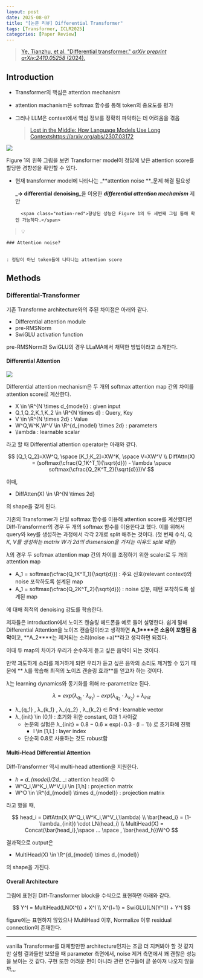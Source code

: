 ```yaml
---
layout: post
date: 2025-08-07
title: "[논문 리뷰] Differential Transformer"
tags: [Transformer, ICLR2025]
categories: [Paper Review]
---
```


> [Ye, Tianzhu, et al. "Differential transformer." ](https://arxiv.org/abs/2410.05258)[_arXiv preprint arXiv:2410.05258_](https://arxiv.org/abs/2410.05258)[ (2024).](https://arxiv.org/abs/2410.05258)



## Introduction

- Transformer의 핵심은 attention mechanism
- attention machanism은 softmax 함수를 통해 token의 중요도를 평가
- 그러나 LLM은 context에서 핵심 정보를 정확히 파악하는 데 어려움을 겪음

	> [Lost in the Middle: How Language Models Use Long Contextshttps://arxiv.org/abs/2307.03172](https://arxiv.org/abs/2307.03172)


![](https://prod-files-secure.s3.us-west-2.amazonaws.com/542b861c-36a8-4051-84e5-8804b6728dba/9083ea56-691a-4752-ae26-47f403431ac8/image.png?X-Amz-Algorithm=AWS4-HMAC-SHA256&X-Amz-Content-Sha256=UNSIGNED-PAYLOAD&X-Amz-Credential=ASIAZI2LB466SCLIL33Y%2F20250825%2Fus-west-2%2Fs3%2Faws4_request&X-Amz-Date=20250825T041540Z&X-Amz-Expires=3600&X-Amz-Security-Token=IQoJb3JpZ2luX2VjEPj%2F%2F%2F%2F%2F%2F%2F%2F%2F%2FwEaCXVzLXdlc3QtMiJHMEUCIAtPO9fqlnYwBW0aU3cCkHAjfsYX3607ompfP6sL9BVqAiEAyoMduFBCsOtu7GP2rk%2FGdgrvo8HubWnuIjdUcrJynfwq%2FwMIURAAGgw2Mzc0MjMxODM4MDUiDK%2Fy2Z6hVeIfA6OAfyrcA8gTBlEFHxYwumPegaPjpapfa1izWi5mVx4mpb2ntTaP8kTsndMnaO%2BPIRrInjtnz3UALsIGlWxGlwhEQgq467cMCfOW2J32ESkTr3tiMiM5sE2ZYqJBbAGsMxYG8zJquFSptsDPnY3%2BgoHUnWXCMoYNBlGVbmG1vUbUXCNd6z%2Bsg6MJj5jVainsnBzauAtXYEGFVYwAFkD4r7we5V%2FfJ5Hdg3wd6F2LixGG%2B80ZfqCt6hJW7SQO8h240u0FGXbJs2HUrJS1BNsARDarleIMMhJcba51F7dlUGPLfOrrSZNHEQZkNofgAQ%2FWvlG%2BcE2039pcubUJuQniTNZSHxZE2Ipp%2FyCDmBgcS5QsqCD72zbKqHw2YnkgRU8l07jQAGSGHWlW4fZdLyHTKVSNDM%2FsBg81SQDMe2x%2BNsjARS0jsOblNQDRBNCylkxfSjZPGw4Aaq8Sj%2BMeHMMgY%2BkEx8%2FKqwVQJ%2FR8qRzXq74BxLWROjJa3n9Hf75hzZKJSjdmlec%2B365AXMPbf%2BsxZM%2FWreT4pbl%2Bn1tO5axhygYcFLJlJ2k8yaHLNqjpft6OKHAd4jkGHmxvbFOYqVbOY%2Fyv%2BzXnU1HCr7j4TUlzFsBsZLV97NrtPUtk1BodymoHs3xhMJDHrsUGOqUBnnE6gVZfXB%2F%2Bty%2B9vcZcFv3rndwbOSE0bIY0cl%2FzBkuXC01K%2FuuQHVMY8Of0mDRMt2qA%2FX3cvSBsXtcbJu7sCU%2BBBuCxGlf5aj8HRsRbPyvpz5lsM0Y8%2B%2BUt6iRQTSfl%2BqvijlYECsK4Z4SHyO3yMeEqQCqUePxE7vPpUlZRu%2Baatn%2BlFsF5MQ27NIEgwGNbhqj2khxjLQ04ABnFqfKVDMDvWiYD&X-Amz-Signature=1c4960bdd421915344c7ad9dc7ebe5e124bda37b2d4a3b319bcaf8e5d7fc640d&X-Amz-SignedHeaders=host&x-amz-checksum-mode=ENABLED&x-id=GetObject)


Figure 1의 왼쪽 그림을 보면 Transformer model이 정답에 낮은 attention score를 할당한 경향성을 확인할 수 있다.

- 현재 transformer model에 나타나는 _**attention noise **_문제 해결 필요성

	_**→ differential denoising**_을 이용한 _**differential attention mechanism**_ 제안


		<span class="notion-red">향상된 성능은 Figure 1의 두 세번째 그림 통해 확인 가능하다.</span>


> 💡 


	### Attention noise?


	: 정답이 아닌 token들에 나타나는 attention score



## Methods



### Differential-Transformer


기존 Transforme architecture와의 주된 차이점은 아래와 같다.

- Differential attention module
- pre-RMSNorm
- SwiGLU activation function

pre-RMSNorm과 SwiGLU의 경우 LLaMA에서 채택한 방법이라고 소개한다.



#### Differential Attention


![](https://prod-files-secure.s3.us-west-2.amazonaws.com/542b861c-36a8-4051-84e5-8804b6728dba/116d70b2-1963-4810-9167-f4c7d8a06e8f/image.png?X-Amz-Algorithm=AWS4-HMAC-SHA256&X-Amz-Content-Sha256=UNSIGNED-PAYLOAD&X-Amz-Credential=ASIAZI2LB466SCLIL33Y%2F20250825%2Fus-west-2%2Fs3%2Faws4_request&X-Amz-Date=20250825T041540Z&X-Amz-Expires=3600&X-Amz-Security-Token=IQoJb3JpZ2luX2VjEPj%2F%2F%2F%2F%2F%2F%2F%2F%2F%2FwEaCXVzLXdlc3QtMiJHMEUCIAtPO9fqlnYwBW0aU3cCkHAjfsYX3607ompfP6sL9BVqAiEAyoMduFBCsOtu7GP2rk%2FGdgrvo8HubWnuIjdUcrJynfwq%2FwMIURAAGgw2Mzc0MjMxODM4MDUiDK%2Fy2Z6hVeIfA6OAfyrcA8gTBlEFHxYwumPegaPjpapfa1izWi5mVx4mpb2ntTaP8kTsndMnaO%2BPIRrInjtnz3UALsIGlWxGlwhEQgq467cMCfOW2J32ESkTr3tiMiM5sE2ZYqJBbAGsMxYG8zJquFSptsDPnY3%2BgoHUnWXCMoYNBlGVbmG1vUbUXCNd6z%2Bsg6MJj5jVainsnBzauAtXYEGFVYwAFkD4r7we5V%2FfJ5Hdg3wd6F2LixGG%2B80ZfqCt6hJW7SQO8h240u0FGXbJs2HUrJS1BNsARDarleIMMhJcba51F7dlUGPLfOrrSZNHEQZkNofgAQ%2FWvlG%2BcE2039pcubUJuQniTNZSHxZE2Ipp%2FyCDmBgcS5QsqCD72zbKqHw2YnkgRU8l07jQAGSGHWlW4fZdLyHTKVSNDM%2FsBg81SQDMe2x%2BNsjARS0jsOblNQDRBNCylkxfSjZPGw4Aaq8Sj%2BMeHMMgY%2BkEx8%2FKqwVQJ%2FR8qRzXq74BxLWROjJa3n9Hf75hzZKJSjdmlec%2B365AXMPbf%2BsxZM%2FWreT4pbl%2Bn1tO5axhygYcFLJlJ2k8yaHLNqjpft6OKHAd4jkGHmxvbFOYqVbOY%2Fyv%2BzXnU1HCr7j4TUlzFsBsZLV97NrtPUtk1BodymoHs3xhMJDHrsUGOqUBnnE6gVZfXB%2F%2Bty%2B9vcZcFv3rndwbOSE0bIY0cl%2FzBkuXC01K%2FuuQHVMY8Of0mDRMt2qA%2FX3cvSBsXtcbJu7sCU%2BBBuCxGlf5aj8HRsRbPyvpz5lsM0Y8%2B%2BUt6iRQTSfl%2BqvijlYECsK4Z4SHyO3yMeEqQCqUePxE7vPpUlZRu%2Baatn%2BlFsF5MQ27NIEgwGNbhqj2khxjLQ04ABnFqfKVDMDvWiYD&X-Amz-Signature=293134745c7fe1e70ebf24609bce082d221274957d3e9ecd496a52b085fbafe3&X-Amz-SignedHeaders=host&x-amz-checksum-mode=ENABLED&x-id=GetObject)


Differential attention mechanism은 두 개의 softmax attention map 간의 차이를 attention score로 계산한다.

- X \in \R^{N \times d\_{model}} : given input
- Q\_1,Q\_2,K\_1,K\_2 \in \R^{N \times d} : Query, Key
- V \in \R^{N \times 2d} : Value
- W^Q,W^K,W^V \in \R^{d\_{model} \times 2d} : parameters
- \lambda : learnable scalar

라고 할 때 Differential attention operator는 아래와 같다.


$$
[Q_1;Q_2]=XW^Q, \space [K_1;K_2]=XW^K, \space V=XW^V \\
DiffAttn(X) = (softmax(\cfrac{Q_1K^T_1}{\sqrt{d}}) - \lambda \space softmax(\cfrac{Q_2K^T_2}{\sqrt{d}}))V
$$


이때,

- DiffAtten(X) \in \R^{N \times 2d}

의 shape을 갖게 된다.


기존의 Transformer가 단일 softmax 함수를 이용해 attention score를 계산했다면 Diff-Transformer의 경우 두 개의 softmax 함수를 이용한다고 했다. 이를 위해서 query와 key를 생성하는 과정에서 각각 2개로 split 해주는 것이다. <span class="notion-red">(첫 번째 수식, </span><span class="notion-red">_Q, K, V를 생성하는 matrix W가 2d의 dismension을 가지는 이유도 split 때문_</span><span class="notion-red">)</span>


 λ의 경우 두 softmax attention map 간의 차이를 조정하기 위한 scaler로 두 개의 attention map

- A\_1 = softmax(\cfrac{Q\_1K^T\_1}{\sqrt{d}}) : 주요 신호(relevant context)와 noise 포착하도록 설계된 map
- A\_1 = softmax(\cfrac{Q\_2K^T\_2}{\sqrt{d}}) : noise 성분, 패턴 포착하도록 설계된 map 

에 대해 최적의 denoising 강도를 학습한다.


저자들은 introduction에서 노이즈 캔슬링 헤드폰을 예로 들어 설명한다. 쉽게 말해 Differential Attention을 노이즈 캔슬링이라고 생각하면 **A\_1****은 소음이 포함된 음악**이고, **A\_2****는 제거되는 소리(noise +a)**라고 생각하면 되겠다. 


이때 두 map의 차이가 우리가 순수하게 듣고 싶은 음악이 되는 것이다. 


만약 과도하게 소리를 제거하게 되면 우리가 듣고 싶은 음악의 소리도 제거할 수 있기 때문에 ** λ를 학습해 최적의 노이즈 캔슬링 효과**를 얻고자 하는 것이다.


λ는 learning dynamics와 동기화를 위해 re-parametrize 된다.


$$
\lambda = exp(\lambda_{q_1} \cdot \lambda_{k_1}) - exp(\lambda_{q_2} \cdot \lambda_{k_2}) + \lambda_{init}
$$

- λ\_{q\_1} , λ\_{k\_1} , λ\_{q\_2} , λ\_{k\_2} ∈ R^d : learnable vector
- λ\_{init} \in (0,1) : 초기화 위한 constant, 0과 1 사이값
	- 논문의 실험은 λ\_{init} = 0.8 − 0.6 × exp(−0.3 · (l − 1)) 로 초기화해 진행
		- l \in [1,L] : layer index
	- 단순히 0.8로 사용하는 것도 robust함


#### **Multi-Head Differential Attention**


Diff-Transformer 역시 multi-head attention을 지원한다.

- _h = d\_{model}/2d__ _: attention head의 수
- W^Q\_i,W^K\_i,W^V\_i,i \in [1,h] : projection matrix
- W^O \in \R^{d\_{model} \times d\_{model}} : projection matrix

라고 했을 때,


$$
head_i = DiffAttn(X;W^Q_i,W^K_i,W^V_i,\lambda) \\
\bar{head_i} = (1-\lambda_{init}) \cdot LN(head_i) \\
MultiHead(X) = Concat(\bar{head_i},\space ... \space , \bar{head_h})W^O
$$


결과적으로 output은

- MultiHead(X) \in \R^{d\_{model} \times d\_{model}}

의 shape을 가진다.



#### Overall Architecture


그림에 표현된 Diff-Transformer block을 수식으로 표현하면 아래와 같다.


$$
Y^l = MultiHead(LN(X^l)) + X^l \\
X^{l+1} = SwiGLU(LN(Y^l)) + Y^l
$$


figure에는 표현하지 않았으나 MultiHead 이후, Normalize 이후 residual connection이 존재한다.


---


vanilla Transformer를 대체할만한 architecture인지는 조금 더 지켜봐야 할 것 같지만 실험 결과들만 보았을 때 parameter 측면에서, noise 제거 측면에서 꽤 괜찮은 성능을 보이는 것 같다. 구현 또한 어려운 편이 아니라 관련 연구들이 곧 쏟아져 나오지 않을까,,,

